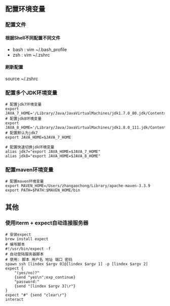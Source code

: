 ## 配置环境变量

### 配置文件

#### 根据Shell不同配置不同文件

+ bash : vim ~/.bash_profile
+ zsh : vim ~/.zshrc

#### 刷新配置

source ~/.zshrc

### 配置多个JDK环境变量

```shell
# 配置jdk7环境变量
export JAVA_7_HOME='/Library/Java/JavaVirtualMachines/jdk1.7.0_80.jdk/Contents/Home'
# 配置jdk8环境变量
export JAVA_8_HOME='/Library/Java/JavaVirtualMachines/jdk1.8.0_111.jdk/Contents/Home'
# 配置默认为jdk7
export JAVA_HOME=$JAVA_7_HOME

# 配置快速切换jdk环境变量
alias jdk7="export JAVA_HOME=$JAVA_7_HOME"
alias jdk8="export JAVA_HOME=$JAVA_8_HOME"
```

### 配置maven环境变量

```shell
# 配置maven环境变量
export MAVEN_HOME=/Users/zhangaochong/Library/apache-maven-3.3.9
export PATH=$PATH:$MAVEN_HOME/bin
```

## 其他

### 使用iterm + expect自动连接服务器

```shell
# 安装expect
brew install expect
# 编写脚本
#!/usr/bin/expect -f
# 自动登陆服务器脚本
# 使用: 脚本 用户名 地址 端口 密码
spawn ssh [lindex $argv 0]@[lindex $argv 1] -p [lindex $argv 2]
expect {
	"(yes/no)?"
	{send "yes\n";exp_continue}
	"password:"
	{send "[lindex $argv 3]\r"}
}
expect "#" {send "clear\r"}
interact
```

